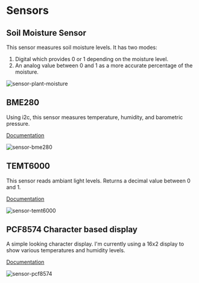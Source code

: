 # Sensors

## Soil Moisture Sensor
This sensor measures soil moisture levels.  It has two modes:
1. Digital which provides 0 or 1 depending on the moisture level.
2. An analog value between 0 and 1 as a more accurate percentage of the moisture.

![sensor-plant-moisture]

## BME280
Using i2c, this sensor measures temperature, humidity, and barometric pressure.

[Documentation](https://esphome.io/cookbook/bme280_environment.html)

![sensor-bme280]

## TEMT6000
This sensor reads ambiant light levels.  Returns a decimal value between 0 and 1.

[Documentation](https://esphome.io/cookbook/temt6000.html)

![sensor-temt6000]

## PCF8574 Character based display
A simple looking character display.  I'm currently using a 16x2 display to show various temperatures and humidity levels.

[Documentation](https://esphome.io/components/display/lcd_display.html?highlight=display)

![sensor-pcf8574]
    
[sensor-plant-moisture]: http://www.yourduino.com/sunshop/images/products/large_366_SoilMoisture1-450.jpg
[sensor-bme280]: https://esphome.io/_images/bme280-header.jpg
[sensor-temt6000]:https://esphome.io/_images/temt6000-header.jpg
[sensor-pcf8574]:https://esphome.io/_images/lcd-hello_world.jpg
